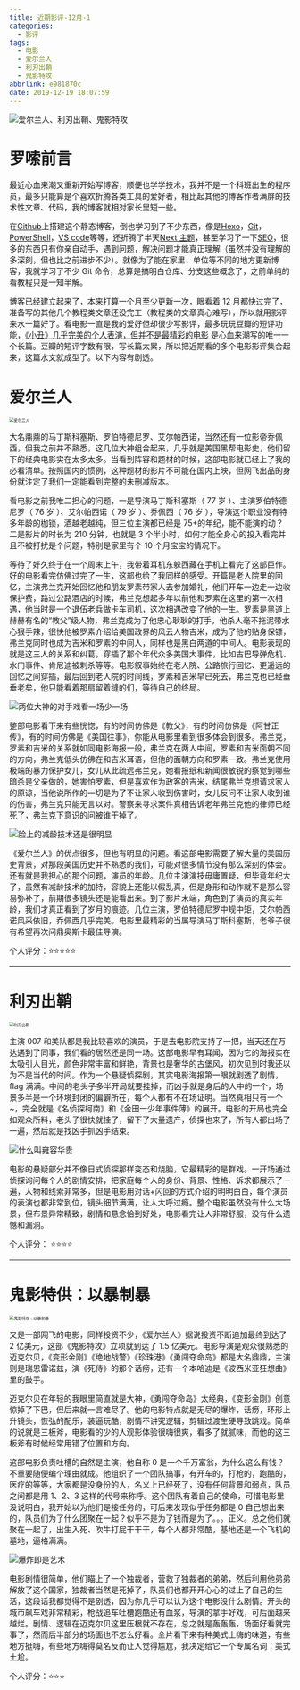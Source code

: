 ```yaml
---
title: 近期影评-12月-1
categories:
  - 影评
tags:
  - 电影
  - 爱尔兰人
  - 利刃出鞘
  - 鬼影特攻
abbrlink: e981870c
date: 2019-12-19 18:07:59
---
```


<img src="https://s2.ax1x.com/2019/12/19/Qq4eRx.jpg" alt="爱尔兰人、利刃出鞘、鬼影特攻"  />

# 罗嗦前言

最近心血来潮又重新开始写博客，顺便也学学技术，我并不是一个科班出生的程序员，最多只能算是个喜欢折腾各类工具的爱好者，相比起其他的博客作者满屏的技术性文章、代码，我的博客就相对家长里短一些。

在[Github](https://github.com/)上搭建这个静态博客，倒也学习到了不少东西，像是[Hexo](https://hexo.io/zh-cn/)，[Git](https://git-scm.com/)，[PowerShell](https://docs.microsoft.com/zh-cn/powershell/)，[VS code](https://code.visualstudio.com/)等等，还折腾了半天[Next 主题](https://theme-next.iissnan.com/)，甚至学习了一下[SEO](https://zh.wikipedia.org/wiki/%E6%90%9C%E5%B0%8B%E5%BC%95%E6%93%8E%E6%9C%80%E4%BD%B3%E5%8C%96)，很多的东西只有你亲自动手，遇到问题，解决问题才能真正理解（虽然并没有理解的多深刻，但也比之前进步不少）。就像为了能在家里、单位等不同的地方更新博客，我就学习了不少 Git 命令，总算是搞明白仓库、分支这些概念了，之前单纯的看教程只是一知半解。

博客已经建立起来了，本来打算一个月至少更新一次，眼看着 12 月都快过完了，准备写的其他几个教程类文章还没完工（教程类的文章真心难写），所以就用影评来水一篇好了。看电影一直是我的爱好但却很少写影评，最多玩玩豆瓣的短评功能，[《小丑》几乎完美的个人表演，但并不是最精彩的电影](https://kekeyu2266.github.io/posts/29d3ca6d.html) 是心血来潮写的唯一一个长篇。豆瓣的短评字数有限，写长篇太累，所以把近期看的多个电影影评集合起来，这篇水文就成型了。以下内容有剧透。

 <!-- more -->

# 爱尔兰人

<img src="https://s2.ax1x.com/2019/12/19/QqsNHx.jpg" alt="爱尔兰人" style="zoom:50%;" />

大名鼎鼎的马丁斯科塞斯、罗伯特德尼罗、艾尔帕西诺，当然还有一位影帝乔佩西，但我之前并不熟悉，这几位大神组合起来，几乎就是美国黑帮电影史，他们留下的经典电影实在太多太多。当看到阵容和题材的时候，这部电影就已经上了我的必看清单。按照国内的惯例，这种题材的影片不可能在国内上映，但网飞出品的身份就注定了我们一定能看到完整的未删减版本。

看电影之前我唯二担心的问题，一是导演马丁斯科塞斯（ 77 岁 ）、主演罗伯特德尼罗（ 76 岁 ）、艾尔帕西诺（ 79 岁 ）、乔佩西（ 76 岁 ），导演这个职业没有特多年龄的枷锁，酒越老越纯，但三位主演都已经是 75+的年纪，能不能演的动？二是影片的时长为 210 分钟，也就是 3 个半小时，如何才能全身心的投入看完并且不被打扰是个问题，特别是家里有个 10 个月宝宝的情况下。

等待了好久终于在一个周末上午，我带着耳机东躲西藏在手机上看完了这部巨作。好的电影看完仿佛过完了一生，这部也给了我同样的感受。开篇是老人院里的回忆，主演弗兰克开始回忆他和朋友罗素带家人去参加婚礼，他们开车一边走一边收保护费，路过公路酒店的时候，弗兰克想起多年以前他和罗素在这里的第一次相遇，他当时是一个退伍老兵做卡车司机，这次相遇改变了他的一生。罗素是黑道上赫赫有名的“教父”级人物，弗兰克成为了他忠心耿耿的打手，他杀人毫不拖泥带水心狠手辣，很快他被罗素介绍给美国政界的风云人物吉米，成为了他的贴身保镖，弗兰克同时也成为吉米和罗素的中间人，同样也是黑白两道的中间人。电影表现的就是这三人的关系和纠葛，穿插了那个年代众多美国大事件，比如古巴导弹危机、水门事件、肯尼迪被刺杀等等。电影叙事始终在老人院、公路旅行回忆、更遥远的回忆之间穿插，最后回到老人院的时间线，罗素和吉米早已死去，弗兰克也已经垂垂老矣，他只能看着那扇留着缝的们，等待自己的终局。

<img src="https://s2.ax1x.com/2019/12/19/QqfW90.jpg" alt="两位大神的对手戏看一场少一场" style="zoom:100%;" />

整部电影看下来有些恍惚，有的时间仿佛是《教父》，有的时间仿佛是《阿甘正传》，有的时间仿佛是《美国往事》，你能从电影里看到很多体会到很多。弗兰克，罗素和吉米的关系就如同电影海报一般，弗兰克在两人中间，罗素和吉米面朝不同的方向，弗兰克低头仿佛在和吉米耳语，但他的面朝方向和罗素一致。弗兰克使用极端的暴力保护女儿，女儿从此疏远弗兰克，她看报纸和新闻很敏锐的察觉到哪些暗杀是父亲做的，她害怕罗素，但是喜欢作为政客的吉米，结尾弗兰克想请求家人的原谅，当他说所作的一切是为了不让家人收到伤害时，女儿反问不让家人收到谁的伤害，弗兰克只能无言以对。警察来寻求案件真相告诉老年弗兰克他的律师已经死了，弗兰克下意识的问被谁干掉了。

<img src="https://s2.ax1x.com/2019/12/19/QqfcAs.jpg" alt="脸上的减龄技术还是很明显" style="zoom:100%;" />

《爱尔兰人》的优点很多，但也有明显的问题。看这部电影需要了解大量的美国历史背景，对那段美国历史并不熟悉的我们，可能对很多情节没有那么深刻的体会。还有就是我担心的那个问题，演员的年龄。几位主演演技毋庸置疑，但毕竟年纪大了，虽然有减龄技术的加持，容貌上还能以假乱真，但是身形和动作就不是那么容易弥补了，前期很多镜头还是能看出来。到了影片末端，角色到了演员的真实年龄，我们才真正看到了岁月的痕迹。几位主演，罗伯特德尼罗中规中矩，艾尔帕西诺风采依旧，乔佩西几乎完美。电影里最精彩的当属导演马丁斯科塞斯，老爷子很有希望再次问鼎奥斯卡最佳导演。

个人评分：⭐⭐⭐⭐⭐

---

# 利刃出鞘

<img src="https://s2.ax1x.com/2019/12/19/Qq835t.jpg" alt="利刃出鞘" style="zoom:50%;" />

主演 007 和美队都是我比较喜欢的演员，于是去电影院支持了一把，当天还在万达遇到了同事，我们看的居然还是同一场。这部电影早有耳闻，因为它的海报实在太吸引人目光，颜色非常丰富和鲜艳，背景也是奢华的古堡风，初次见到时我还以为不是当代的时间。作为一个悬疑侦探剧，其实电影海报第一眼就剧透了剧情，flag 满满。中间的老头子多半开局就要挂掉，而凶手就是身后的人中的一个，场景多半是一个环境封闭的偏僻所在，每个人都有不在场证明。当然真相只有一个~，完全就是《名侦探柯南》和《金田一少年事件薄》的展开。电影的开局也完全如观众所料，老头子很快就挂了，留下了大量遗产，侦探也来了，所有人都出场了一遍，然后就是找凶手抓凶手结束。

<img src="https://s2.ax1x.com/2019/12/19/QqRI2T.jpg" alt="什么叫雍容华贵" style="zoom:100%;" />

电影的悬疑部分并不像日式侦探那样变态和烧脑，它最精彩的是群戏。一开场通过侦探询问每个人的剧情安排，把家庭每个人的身份、背景、性格、诉求都展示了一遍，人物和线索非常多，但是电影用对话+闪回的方式介绍的明明白白，每个演员的表演也都非常到位，镜头细节满满，让人大呼过瘾。整个电影虽然没有什么大场景，但布景异常精致，剧情和悬念恰到好处，电影看完让人非常舒服，没有什么遗憾和漏洞。

个人评分： ⭐⭐⭐⭐

---

# 鬼影特供：以暴制暴

<img src="https://s2.ax1x.com/2019/12/19/QqfjgK.jpg" alt="鬼影特攻：以暴制暴" style="zoom:50%;" />

又是一部网飞的电影，同样投资不少，《爱尔兰人》据说投资不断追加最终到达了 2 亿美元，这部《鬼影特攻》立项就到达了 1.5 亿美元。电影导演是观众很熟悉的迈克尔贝，《变形金刚》《绝地战警》《珍珠港》《勇闯夺命岛》都是大名鼎鼎，主演则是瑞恩雷诺兹，演《死侍》的那个话痨，还有一个本哈迪是《波西米亚狂想曲》里的鼓手。

迈克尔贝在年轻的我眼里简直就是大神，《勇闯夺命岛》太经典，《变形金刚》创意惊掉了下巴，但后来就一言难尽了。他的电影特点就是无尽的爆炸，话痨，环形上升镜头，恢弘的配乐，装逼玩酷，剧情不讲究逻辑，剪辑过渡生硬导致跳戏。简单的说就是三板斧，电影看的少的人观影体验很嗨很爽，看多了就腻味，而他的这三板斧有时候经常用错了位置和方向。

这部电影负责吐槽的自然是主演，他自称 0 是一个千万富翁，为什么这么有钱？不重要随便编个理由就成。他组织了一个团队搞事，有开车的，打枪的，跑酷的，医疗的等等，大家都是没身份的人，名义上已经死了，没有任何背景和弱点，队员之间都是用 1、2、3 这样的代号来称呼。这个团队有着自己的使命，可惜电影里没说明白，我开始以为他们是接任务的，可后来发现似乎任务都是 0 自己想出来的，队员们为了什么团聚在一起？似乎不是为了钱而是为了。。。正义。总之他们就聚在一起了，出生入死、吹牛打屁干干干，每个人都非常酷，基地还是一个飞机的墓地，逼格满满。

<img src="https://s2.ax1x.com/2019/12/19/QqfX36.jpg" alt="爆炸即是艺术" style="zoom:100%;" />

电影剧情很简单，他们瞄上了一个独裁者，营救了独裁者的弟弟，然后利用他弟弟解放了这个国家，独裁者当然是死掉了，队员们也都开开心心的过上了自己的生活，这段话我都觉得不是剧透，因为你几乎可以认为这个电影没什么剧情。开头的城市飙车戏非常精彩，枪战追车吐槽跑酷还有血浆，导演的拿手好戏，可后面越来越烂。剧情、逻辑在迈克尔贝这里压根就不存在，总之就是轰轰轰，场面好看就完事了，然而后半部分的场面也不怎么好看。全片看下来有种美式土嗨的味道，有些地方挺嗨，有些地方嗨得莫名反而让人觉得尴尬，我决定给它一个专属名词：美式土尬。

个人评分：⭐⭐⭐
